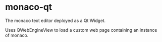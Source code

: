 # monaco-qt

The monaco text editor deployed as a Qt Widget.

Uses QWebEngineView to load a custom web page containing an instance of monaco.